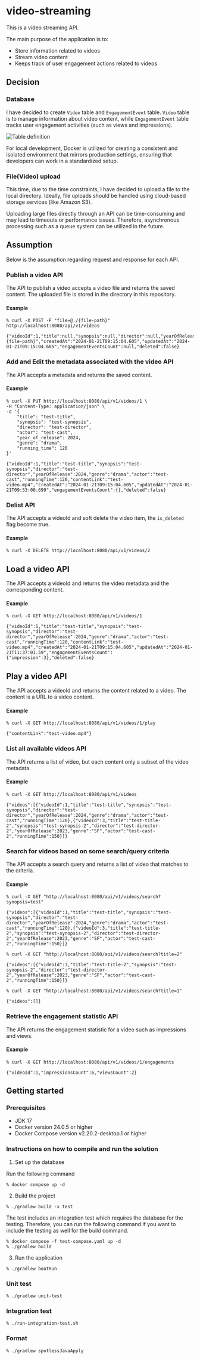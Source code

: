 # video-streaming

This is a video streaming API.

The main purpose of the application is to:
* Store information related to videos
* Stream video content
* Keeps track of user engagement actions related to videos

## Decision

### Database

I have decided to create `Video` table and `EngagementEvent` table.
`Video` table is to manage information about video content, while `EngagementEvent` table tracks user engagement activities (such as views and impressions).

![Table definition](table-definition.png)

For local development, Docker is utilized for creating a consistent and isolated environment that mirrors production settings, ensuring that developers can work in a standardized setup.

### File(Video) upload

This time, due to the time constraints, I have decided to upload a file to the local directory. Ideally, file uploads should be handled using cloud-based storage services (like Amazon S3).

Uploading large files directly through an API can be time-consuming and may lead to timeouts or performance issues. Therefore, asynchronous processing such as a queue system can be utilized in the future.

## Assumption

Below is the assumption regarding request and response for each API.

### Publish a video API

The API to publish a video accepts a video file and returns the saved content.
The uploaded file is stored in the directory in this repository.

#### Example

```
% curl -X POST -F "file=@./{file-path}" http://localhost:8080/api/v1/videos

{"videoId":1,"title":null,"synopsis":null,"director":null,"yearOfRelease":null,"genre":null,"actor":null,"runningTime":null,"contentLink":"{file-path}","createdAt":"2024-01-21T09:15:04.605","updatedAt":"2024-01-21T09:15:04.605","engagementEventsCount":null,"deleted":false}
```

### Add and Edit the metadata associated with the video API

The API accepts a metadata and returns the saved content.

#### Example

```
% curl -X PUT http://localhost:8080/api/v1/videos/1 \
-H "Content-Type: application/json" \
-d '{
    "title": "test-title",
    "synopsis": "test-synopsis",
    "director": "test-director",
    "actor": "test-cast",
    "year_of_release": 2024,
    "genre": "drama",
    "running_time": 120
}'

{"videoId":1,"title":"test-title","synopsis":"test-synopsis","director":"test-director","yearOfRelease":2024,"genre":"drama","actor":"test-cast","runningTime":120,"contentLink":"test-video.mp4","createdAt":"2024-01-21T09:15:04.605","updatedAt":"2024-01-21T09:53:00.699","engagementEventsCount":{},"deleted":false}
```

### Delist API

The API accepts a videoId and soft delete the video item, the `is_deleted` flag become true.

#### Example

```
% curl -X DELETE http://localhost:8080/api/v1/videos/2
```

## Load a video API

The API accepts a videoId and returns the video metadata and the corresponding content.

#### Example

```
% curl -X GET http://localhost:8080/api/v1/videos/1

{"videoId":1,"title":"test-title","synopsis":"test-synopsis","director":"test-director","yearOfRelease":2024,"genre":"drama","actor":"test-cast","runningTime":120,"contentLink":"test-video.mp4","createdAt":"2024-01-21T09:15:04.605","updatedAt":"2024-01-21T11:37:01.59","engagementEventsCount":{"impression":3},"deleted":false}
```

## Play a video API

The API accepts a videoId and returns the content related to a video. The content is a URL to a video content.

#### Example

```
% curl -X GET http://localhost:8080/api/v1/videos/1/play

{"contentLink":"test-video.mp4"}
```

### List all available videos API

The API returns a list of video, but each content only a subset of the video metadata.

#### Example

```
% curl -X GET http://localhost:8080/api/v1/videos

{"videos":[{"videoId":1,"title":"test-title","synopsis":"test-synopsis","director":"test-director","yearOfRelease":2024,"genre":"drama","actor":"test-cast","runningTime":120},{"videoId":3,"title":"test-title-2","synopsis":"test-synopsis-2","director":"test-director-2","yearOfRelease":2023,"genre":"SF","actor":"test-cast-2","runningTime":150}]}
```

### Search for videos based on some search/query criteria

The API accepts a search query and returns a list of video that matches to the criteria.

#### Example

```
% curl -X GET "http://localhost:8080/api/v1/videos/search?synopsis=test"

{"videos":[{"videoId":1,"title":"test-title","synopsis":"test-synopsis","director":"test-director","yearOfRelease":2024,"genre":"drama","actor":"test-cast","runningTime":120},{"videoId":3,"title":"test-title-2","synopsis":"test-synopsis-2","director":"test-director-2","yearOfRelease":2023,"genre":"SF","actor":"test-cast-2","runningTime":150}]}

% curl -X GET "http://localhost:8080/api/v1/videos/search?title=2"

{"videos":[{"videoId":3,"title":"test-title-2","synopsis":"test-synopsis-2","director":"test-director-2","yearOfRelease":2023,"genre":"SF","actor":"test-cast-2","runningTime":150}]}

% curl -X GET "http://localhost:8080/api/v1/videos/search?title=1"

{"videos":[]}
```

### Retrieve the engagement statistic API

The API returns the engagement statistic for a video such as impressions and views.

#### Example

```
% curl -X GET http://localhost:8080/api/v1/videos/1/engagements

{"videoId":1,"impressionsCount":6,"viewsCount":2}
```

## Getting started

### Prerequisites

- JDK 17
- Docker version 24.0.5 or higher
- Docker Compose version v2.20.2-desktop.1 or higher

### Instructions on how to compile and run the solution

1. Set up the database

Run the following command

```
% docker compose up -d
```

2. Build the project

```
% ./gradlew build -x test
```

The test includes an integration test which requires the database for the testing.
Therefore, you can run the following command if you want to include the testing as well for the build command.

```
% docker compose -f test-compose.yaml up -d
% ./gradlew build
```

3. Run the application

```
% ./gradlew bootRun
```

### Unit test

```
% ./gradlew unit-test
```

### Integration test

```
% ./run-integration-test.sh
```

### Format

```
% ./gradlew spotlessJavaApply
```
